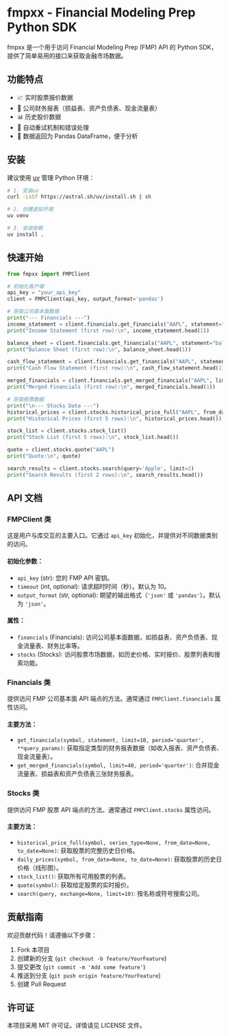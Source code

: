 # fmpxx - Financial Modeling Prep Python SDK

fmpxx 是一个用于访问 Financial Modeling Prep (FMP) API 的 Python SDK，提供了简单易用的接口来获取金融市场数据。

## 功能特点

- 📈 实时股票报价数据
- 💼 公司财务报表（损益表、资产负债表、现金流量表）
- 📊 历史股价数据
- 🔄 自动重试机制和错误处理
- 🐼 数据返回为 Pandas DataFrame，便于分析

## 安装

建议使用 [uv](https://github.com/astral-sh/uv) 管理 Python 环境：

```bash
# 1. 安装uv
curl -LsSf https://astral.sh/uv/install.sh | sh

# 2. 创建虚拟环境
uv venv

# 3. 安装依赖
uv install .
```

## 快速开始

```python
from fmpxx import FMPClient

# 初始化客户端
api_key = "your_api_key"
client = FMPClient(api_key, output_format='pandas')

# 获取公司基本面数据
print("--- Financials ---")
income_statement = client.financials.get_financials("AAPL", statement="income", limit=1)
print("Income Statement (first row):\n", income_statement.head(1))

balance_sheet = client.financials.get_financials("AAPL", statement="balance", limit=1)
print("Balance Sheet (first row):\n", balance_sheet.head(1))

cash_flow_statement = client.financials.get_financials("AAPL", statement="cash", limit=1)
print("Cash Flow Statement (first row):\n", cash_flow_statement.head(1))

merged_financials = client.financials.get_merged_financials("AAPL", limit=1)
print("Merged Financials (first row):\n", merged_financials.head(1))

# 获取股票数据
print("\n--- Stocks Data ---")
historical_prices = client.stocks.historical_price_full("AAPL", from_date="2023-01-01", to_date="2023-01-05")
print("Historical Prices (first 5 rows):\n", historical_prices.head())

stock_list = client.stocks.stock_list()
print("Stock List (first 5 rows):\n", stock_list.head())

quote = client.stocks.quote("AAPL")
print("Quote:\n", quote)

search_results = client.stocks.search(query='Apple', limit=2)
print("Search Results (first 2 rows):\n", search_results.head())
```

## API 文档

### FMPClient 类

这是用户与库交互的主要入口。它通过 `api_key` 初始化，并提供对不同数据类别的访问。

#### 初始化参数：
- `api_key` (str): 您的 FMP API 密钥。
- `timeout` (int, optional): 请求超时时间（秒）。默认为 10。
- `output_format` (str, optional): 期望的输出格式（`'json'` 或 `'pandas'`）。默认为 `'json'`。

#### 属性：
- `financials` (Financials): 访问公司基本面数据，如损益表、资产负债表、现金流量表、财务比率等。
- `stocks` (Stocks): 访问股票市场数据，如历史价格、实时报价、股票列表和搜索功能。

### Financials 类

提供访问 FMP 公司基本面 API 端点的方法。通常通过 `FMPClient.financials` 属性访问。

#### 主要方法：
- `get_financials(symbol, statement, limit=10, period='quarter', **query_params)`: 获取指定类型的财务报表数据（如收入报表、资产负债表、现金流量表）。
- `get_merged_financials(symbol, limit=40, period='quarter')`: 合并现金流量表、损益表和资产负债表三张财务报表。

### Stocks 类

提供访问 FMP 股票 API 端点的方法。通常通过 `FMPClient.stocks` 属性访问。

#### 主要方法：
- `historical_price_full(symbol, series_type=None, from_date=None, to_date=None)`: 获取股票的完整历史日价格。
- `daily_prices(symbol, from_date=None, to_date=None)`: 获取股票的历史日价格（线形图）。
- `stock_list()`: 获取所有可用股票的列表。
- `quote(symbol)`: 获取给定股票的实时报价。
- `search(query, exchange=None, limit=10)`: 按名称或符号搜索公司。

## 贡献指南

欢迎贡献代码！请遵循以下步骤：

1. Fork 本项目
2. 创建新的分支 (`git checkout -b feature/YourFeature`)
3. 提交更改 (`git commit -m 'Add some feature'`)
4. 推送到分支 (`git push origin feature/YourFeature`)
5. 创建 Pull Request

## 许可证

本项目采用 MIT 许可证。详情请见 LICENSE 文件。
